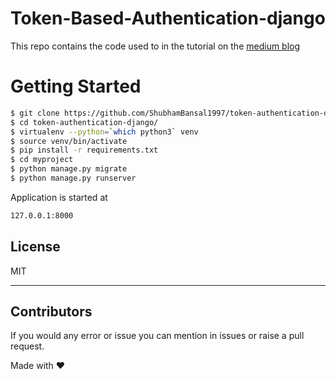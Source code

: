 # Token-Based-Authentication-django
This repo contains the code used to in the tutorial on the [medium blog](https://medium.com/@shubhambansal_89125/token-based-authentication-for-django-rest-framework-44586a9a56fb)

# Getting Started

```sh
$ git clone https://github.com/ShubhamBansal1997/token-authentication-django.git
$ cd token-authentication-django/
$ virtualenv --python=`which python3` venv
$ source venv/bin/activate
$ pip install -r requirements.txt
$ cd myproject
$ python manage.py migrate
$ python manage.py runserver
```
Application is started at 
```sh
127.0.0.1:8000
```

License
----

MIT

***

Contributors
---
If you would any error or issue you can mention in issues or raise a pull request.

Made with ❤

